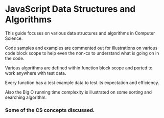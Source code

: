 # JavaScript Data Structures and Algorithms

This guide focuses on various data structures and algorithms in Computer Science.

Code samples and examples are commented out for illustrations on various code block scope to help even the non-cs to understand what is going on in the code.

Various algorithms are defined within function block scope and ported to work anywhere with test data.

Every function has a test example data to test its expectation and efficiency.

Also the Big O running time complexity is illustrated on some sorting and searching algorithm.

### Some of the CS concepts discussed.